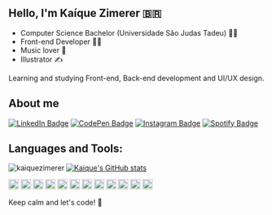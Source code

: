## Hello, I'm Kaíque Zimerer 🇧🇷

- Computer Science Bachelor (Universidade São Judas Tadeu) 👨‍🎓
- Front-end Developer :man_technologist:
- Music lover :metal:
- Illustrator :writing_hand:

Learning and studying Front-end, Back-end development and UI/UX design.

 
## About me 

[![LinkedIn Badge](https://img.shields.io/badge/-LinkedIn-blue?style=flat-square&logo=Linkedin&logoColor=white&link=https://www.linkedin.com/in/ka%C3%ADque-zimerer-005716b4/)](https://www.linkedin.com/in/ka%C3%ADque-zimerer-005716b4/)
[![CodePen Badge](https://img.shields.io/badge/Codepen-000?style=flat-square&logo=codepen&logoColor=white&link=https://codepen.io/kaiquezimerer)](https://codepen.io/kaiquezimerer)
[![Instagram Badge](https://img.shields.io/badge/Instagram-E4405F?style=flat-squaree&logo=instagram&logoColor=white&link=https://www.instagram.com/kaiquezimerer)](https://www.instagram.com/kaiquezimerer)
[![Spotify Badge](https://img.shields.io/badge/Spotify-1ED760?&style=flat-square&logo=spotify&logoColor=white&link=https://open.spotify.com/user/kaiquezimerer)](https://open.spotify.com/user/kaiquezimerer)

## Languages and Tools:

<p><img align="left" src="https://github-readme-stats.vercel.app/api/top-langs?username=kaiquezimerer&show_icons=true&locale=en&layout=compact&theme=dracula" alt="kaiquezimerer" /></p>

[![Kaique's GitHub stats](https://github-readme-stats.vercel.app/api?username=kaiquezimerer&count_private=true&theme=dracula)](https://github.com/kaiquezimerer/github-readme-stats)

<span><img height="20" src="https://img.shields.io/badge/VisualStudioCode-0078d7.svg?style=for-the-badge&logo=visual-studio-code&logoColor=white"/></span>
<span><img height="20" src="https://img.shields.io/badge/Git-F05032?style=for-the-badge&logo=git&logoColor=white"></span>
<span><img height="20" src="https://img.shields.io/badge/HTML5-E34F26?style=for-the-badge&logo=html5&logoColor=white"></span>
<span><img height="20" src="https://img.shields.io/badge/CSS3-1572B6?style=for-the-badge&logo=css3&logoColor=white"></span>
<span><img height="20" src="https://img.shields.io/badge/JavaScript-323330?style=for-the-badge&logo=javascript&logoColor=F7DF1E"></span>
<span><img height="20" src="https://img.shields.io/badge/React-007ACC?style=for-the-badge&logo=react&logoColor=white"></span>
<span><img height="20" src="https://img.shields.io/badge/nextjs-%23000000.svg?style=for-the-badge&logo=next.js&logoColor=white"/></span>
<span><img height="20" src="https://img.shields.io/badge/React_Native-20232A?style=for-the-badge&logo=react&logoColor=61DAFB"/></span>
<span><img height="20" src="https://img.shields.io/badge/TypeScript-007ACC?style=for-the-badge&logo=typescript&logoColor=white"></span>
<span><img height="20" src="https://img.shields.io/badge/node.js-%2343853D.svg?style=for-the-badge&logo=node-dot-js&logoColor=white"/></span>
<span><img height="20" src="https://img.shields.io/badge/Express.js-404D59?style=for-the-badge"/></span>
<span><img height="20" src="https://img.shields.io/badge/docker-%230db7ed.svg?style=for-the-badge&logo=docker&logoColor=white"/></span>

Keep calm and let's code! :rocket:
